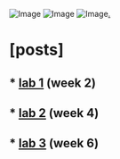 ![Image](https://github.com/jeanniekim/cse15l-lab-reports/blob/main/assets/images/pigeontype.gif?raw=true) ![Image](https://github.com/jeanniekim/cse15l-lab-reports/blob/main/assets/images/pigeontype.gif?raw=true) ![Image](https://github.com/jeanniekim/cse15l-lab-reports/blob/main/assets/images/pigeontype.gif?raw=true)[.](secrets/madness.md)

# [posts]

## * [lab 1](labs/lab-report-1-week-2.md) (week 2)
## * [lab 2](labs/lab-report-2-week-4.md) (week 4)
## * [lab 3](labs/lab-report-3-week-6.md) (week 6)